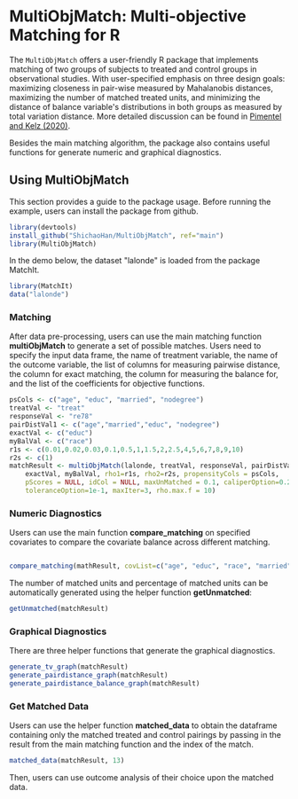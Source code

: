 # MultiObjMatch: Multi-objective Matching for R


The `MultiObjMatch` offers a user-friendly R package that implements matching of two groups of subjects to treated and control groups in observational studies. With user-specified emphasis on three design goals: maximizing closeness in pair-wise measured by Mahalanobis distances, maximizing the number of matched treated units, and minimizing the distance of balance variable's distributions in both groups as measured by total variation distance. More detailed discussion can be found in [Pimentel and Kelz (2020)](https://www.tandfonline.com/doi/pdf/10.1080/01621459.2020.1720693?casa_token=ubLCKouur94AAAAA:LiiihGbqOwfWHhb2UpxZYXqpKsCQWPB5u8OgyjETfIq9ucrM5OIgLq_OZWYz2DgEc2wxIWrWAoMq).    
  
Besides the main matching algorithm, the package also contains useful functions for generate numeric and graphical diagnostics. 
   
   
## Using MultiObjMatch  
  
This section provides a guide to the package usage. Before running the example, users can install the package from github.  


```r
library(devtools)
install_github("ShichaoHan/MultiObjMatch", ref="main")
library(MultiObjMatch)
```   
  
In the demo below, the dataset "lalonde" is loaded from the package MatchIt.   
  
```r
library(MatchIt)
data("lalonde")
```

  

### Matching 

After data pre-processing, users can use the main matching function __multiObjMatch__ to generate a set of possible matches. Users need to specify the input data frame, the name of treatment variable, the name of the outcome variable, the list of columns for measuring pairwise distance, the column for exact matching, the column for measuring the balance for, and the list of  the coefficients for objective functions.    
```r
psCols <- c("age", "educ", "married", "nodegree")
treatVal <- "treat"
responseVal <- "re78"  
pairDistVal1 <- c("age","married","educ", "nodegree")
exactVal <- c("educ") 
myBalVal <- c("race")
r1s <- c(0.01,0.02,0.03,0.1,0.5,1,1.5,2,2.5,4,5,6,7,8,9,10)
r2s <- c(1)
matchResult <- multiObjMatch(lalonde, treatVal, responseVal, pairDistVal, 
    exactVal, myBalVal, rho1=r1s, rho2=r2s, propensityCols = psCols, 
    pScores = NULL, idCol = NULL, maxUnMatched = 0.1, caliperOption=0.25, 
    toleranceOption=1e-1, maxIter=3, rho.max.f = 10)
```
   
### Numeric Diagnostics  
  
Users can use the main function __compare_matching__ on specified covariates to compare the covariate balance across different matching. 
```r

compare_matching(mathResult, covList=c("age", "educ", "race", "married", "nodegree"))
```  
  
The number of matched units and percentage of matched units can be automatically generated using the helper function __getUnmatched__:  

```r
getUnmatched(matchResult)
```
  
### Graphical Diagnostics  
  
There are three helper functions that generate the graphical diagnostics. 

```r
generate_tv_graph(matchResult)
generate_pairdistance_graph(matchResult)
generate_pairdistance_balance_graph(matchResult)

```
  
### Get Matched Data   
  
Users can use the helper function __matched_data__ to obtain the dataframe containing only the matched treated and control pairings by passing in the result from the main matching function and the index of the match.     

```r
matched_data(matchResult, 13)
```  
  
Then, users can use outcome analysis of their choice upon the matched data. 
